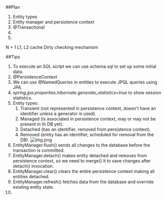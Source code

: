 ##Plan
1. Entity types
2. Entity manager and persistence context
3. @Transactional
4.
5.
N + 1
L1, L2 cache
Dirty checking mechanism



##Tips
1. To execute an SQL script we can use schema.sql to set up some initial data.
2. @PersistenceContext 
3. We can use @NamedQueries in entities to execute JPQL queries using JPA.
4. *spring.jpa.properties.hibernate.generate_statistics=true* to show session statistics.
5. Entity types: 
    1. Transient (not represented in persistence context, doesn't have an identifier unless a generator is used).
    2. Managed (is associated in persistence context, may or may not be present in th DB yet).
    3. Detached (has an identifier, removed from persistence context).
    4. Removed (entity has an identifier, scheduled for removal from the DB).
   ![img.png](https://i.stack.imgur.com/CpfAe.png)
6. EntityManager.flush() sends all changes to the database before the transaction is committed.
7. EntityManager.detach() makes entity detached and removes from persistence context, so we need to merge() it to save changes after detach() invocation.
8. EntityManager.clear() clears the entire persistence context making all entities detached.
9. EntityManager.refresh() fetches data from the database and override existing entity state.
10. 